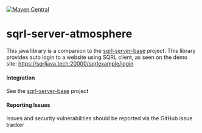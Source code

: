 <!--- http://dillinger.io/ --->

[![Maven Central](https://maven-badges.herokuapp.com/maven-central/com.github.sqrlserverjava/sqrl-server-atmosphere/badge.svg)](https://maven-badges.herokuapp.com/maven-central/com.github.sqrlserverjava/sqrl-server-atmosphere)

# sqrl-server-atmosphere

This java library is a companion to the [sqrl-server-base](https://github.com/sqrlserverjava/sqrl-server-base) project.  This library provides auto login to a website using SQRL client, as seen on the demo site: https://sqrljava.tech:20000/sqrlexample/login

#### Integration
See the [sqrl-server-base](https://github.com/sqrlserverjava/sqrl-server-base/) project

#### Reporting Issues
Issues and security vulnerabilities should be reported via the GitHub issue tracker